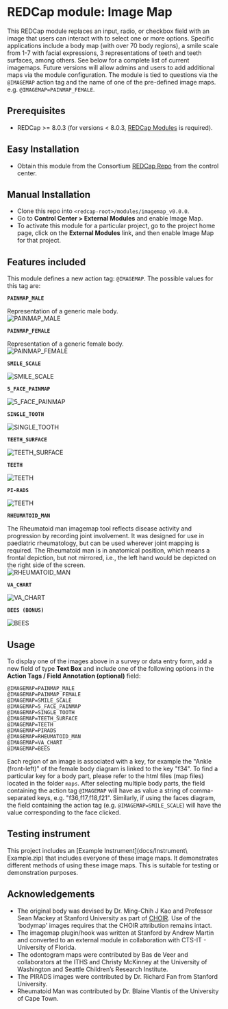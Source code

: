 # REDCap module: Image Map
This REDCap module replaces an input, radio, or checkbox field with an image that users can interact with to select one or more options.  Specific applications include a body map (with over 70 body regions), a smile scale from 1-7 with facial expressions, 3 representations of teeth and teeth surfaces, among others. See below for a complete list of current imagemaps. Future versions will allow admins and users to add additional maps via the module configuration. The module is tied to questions via the `@IMAGEMAP` action tag and the name of one of the pre-defined image maps.  e.g. `@IMAGEMAP=PAINMAP_FEMALE`.


## Prerequisites
- REDCap >= 8.0.3 (for versions < 8.0.3, [REDCap Modules](https://github.com/vanderbilt/redcap-external-modules) is required).


## Easy Installation
- Obtain this module from the Consortium [REDCap Repo](https://redcap.vanderbilt.edu/consortium/modules/index.php) from the control center.


## Manual Installation
- Clone this repo into `<redcap-root>/modules/imagemap_v0.0.0`.
- Go to **Control Center > External Modules** and enable Image Map.
- To activate this module for a particular project, go to the project home page, click on the **External Modules** link, and then enable Image Map for that project.


## Features included
This module defines a new action tag: `@IMAGEMAP`. The possible values for this tag are:


**`PAINMAP_MALE`**

Representation of a generic male body.  
![PAINMAP_MALE](./img/painmap_male.png)


**`PAINMAP_FEMALE`**

Representation of a generic female body.  
![PAINMAP_FEMALE](./img/painmap_female.png)


**`SMILE_SCALE`**

![SMILE_SCALE](./img/smile_scale.png)


**`5_FACE_PAINMAP`**

![5_FACE_PAINMAP](./img/5_face_painmap.png)


**`SINGLE_TOOTH`**

![SINGLE_TOOTH](./img/single_tooth.png)


**`TEETH_SURFACE`**

![TEETH_SURFACE](./img/teeth_5_surface.png)


**`TEETH`**

![TEETH](./img/teeth_simple.png)


**`PI-RADS`**

![TEETH](./img/pirads.png)


**`RHEUMATOID_MAN`**

The Rheumatoid man imagemap tool reflects disease activity and progression by recording joint involvement. It was designed for use in paediatric rheumatology, but can be used wherever joint mapping is required.  The Rheumatoid man is in anatomical position, which means a frontal depiction, but not mirrored, i.e., the left hand would be depicted on the right side of the screen.  
![RHEUMATOID_MAN](./img/rheumatoid_man.png)


**`VA_CHART`**

![VA_CHART](./img/va_chart.png)


**`BEES (BONUS)`**

![BEES](./img/bees.png)


## Usage
To display one of the images above in a survey or data entry form, add a new field of type **Text Box** and include one of the following options in the **Action Tags / Field Annotation (optional)** field:

```
@IMAGEMAP=PAINMAP_MALE
@IMAGEMAP=PAINMAP_FEMALE
@IMAGEMAP=SMILE_SCALE
@IMAGEMAP=5_FACE_PAINMAP
@IMAGEMAP=SINGLE_TOOTH
@IMAGEMAP=TEETH_SURFACE
@IMAGEMAP=TEETH
@IMAGEMAP=PIRADS
@IMAGEMAP=RHEUMATOID_MAN
@IMAGEMAP=VA_CHART
@IMAGEMAP=BEES
```

Each region of an image is associated with a key, for example the "Ankle (front-left)" of the female body diagram is linked to the key "f34". To find a particular key for a body part, please refer to the html files (map files) located in the folder `maps`. After selecting multiple body parts, the field containing the action tag `@IMAGEMAP` will have as value a string of comma-separated keys, e.g. "f36,f17,f18,f21". Similarly, if using the faces diagram, the field containing the action tag (e.g. `@IMAGEMAP=SMILE_SCALE`) will have the value corresponding to the face clicked.


## Testing instrument

This project includes an [Example Instrument](docs/Instrument\ Example.zip) that includes everyone of these image maps. It demonstrates different methods of using these image maps.  This is suitable for testing or demonstration purposes.


## Acknowledgements
 * The original body was devised by Dr. Ming-Chih J Kao and Professor Sean Mackey at Stanford University as part of [CHOIR](choir.stanford.edu).  Use of the 'bodymap' images requires that the CHOIR attribution remains intact.
 * The imagemap plugin/hook was written at Stanford by Andrew Martin and converted to an external module in collaboration with CTS-IT - University of Florida.
 * The odontogram maps were contributed by Bas de Veer and collaborators at the ITHS and Christy McKinney at the University of Washington and Seattle Children’s Research Institute.
 * The PIRADS images were contributed by Dr. Richard Fan from Stanford University.
 * Rheumatoid Man was contributed by Dr. Blaine Vlantis of the University of Cape Town.
